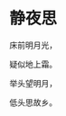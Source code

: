 <!DOCTYPE html>
<html lang="en">
<head>
    <meta charset="UTF-8">
    <title>唐诗一首</title>
    <style type="text/css">
        body{
            background-image:url('./001Basics/images/0/2.png');
        }
    </style>
</head>
<body>
<h1>静夜思</h1>
<p>床前明月光，</p>
<p>疑似地上霜。</p>
<p>举头望明月，</p>
<p>低头思故乡。</p>
</body>
</html>

